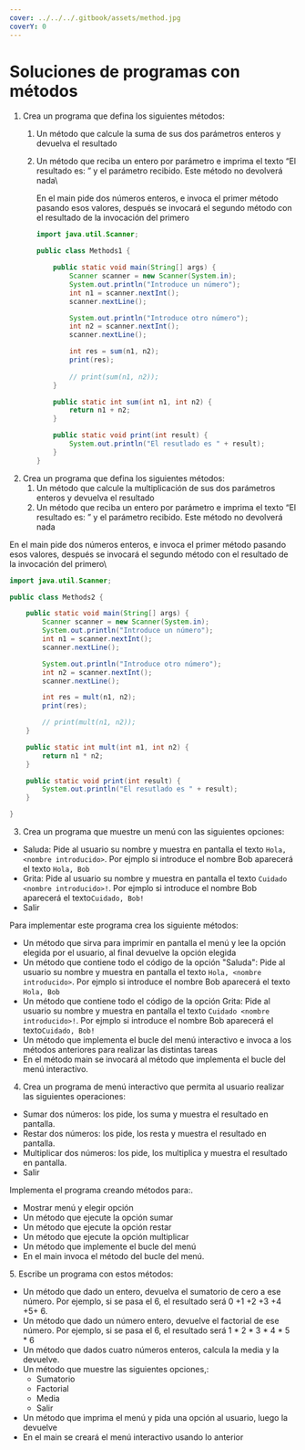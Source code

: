 ```yaml
---
cover: ../../../.gitbook/assets/method.jpg
coverY: 0
---
```


# Soluciones de programas con métodos

1. Crea un programa que defina los siguientes métodos:
   1. Un método que calcule la suma de sus dos parámetros enteros y devuelva el resultado
   2.  Un método que reciba un entero por parámetro e imprima el texto “El resultado es: ” y el parámetro recibido. Este método no devolverá nada\


       En el main pide dos números enteros, e invoca el primer método pasando esos valores, después se invocará el segundo método con el resultado de la invocación del primero

       ```java
       import java.util.Scanner;

       public class Methods1 {

           public static void main(String[] args) {
               Scanner scanner = new Scanner(System.in);
               System.out.println("Introduce un número");
               int n1 = scanner.nextInt();
               scanner.nextLine();

               System.out.println("Introduce otro número");
               int n2 = scanner.nextInt();
               scanner.nextLine();

               int res = sum(n1, n2);
               print(res);
               
               // print(sum(n1, n2));
           }

           public static int sum(int n1, int n2) {
               return n1 + n2;
           }

           public static void print(int result) {
               System.out.println("El resutlado es " + result);
           }
       }
       ```
2. Crea un programa que defina los siguientes métodos:
   1. Un método que calcule la multiplicación de sus dos parámetros enteros y devuelva el resultado
   2. Un método que reciba un entero por parámetro e imprima el texto “El resultado es: ” y el parámetro recibido. Este método no devolverá nada

En el main pide dos números enteros, e invoca el primer método pasando esos valores, después se invocará el segundo método con el resultado de la invocación del primero\


```java
import java.util.Scanner;

public class Methods2 {

    public static void main(String[] args) {
        Scanner scanner = new Scanner(System.in);
        System.out.println("Introduce un número");
        int n1 = scanner.nextInt();
        scanner.nextLine();

        System.out.println("Introduce otro número");
        int n2 = scanner.nextInt();
        scanner.nextLine();

        int res = mult(n1, n2);
        print(res);

        // print(mult(n1, n2));
    }

    public static int mult(int n1, int n2) {
        return n1 * n2;
    }

    public static void print(int result) {
        System.out.println("El resutlado es " + result);
    }

}
```

3. Crea un programa que muestre un menú con las siguientes opciones:

* Saluda: Pide al usuario su nombre y muestra en pantalla el texto `Hola, <nombre introducido>`. Por ejmplo si introduce el nombre Bob aparecerá el texto `Hola, Bob`
* Grita: Pide al usuario su nombre y muestra en pantalla el texto `Cuidado <nombre introducido>!`. Por ejmplo si introduce el nombre Bob aparecerá el texto`Cuidado, Bob!`
* Salir

Para implementar este programa crea los siguiente métodos:

* Un método que sirva para imprimir en pantalla el menú y lee la opción elegida por el usuario, al final devuelve la opción elegida
* Un método que contiene todo el código de la opción "Saluda": Pide al usuario su nombre y muestra en pantalla el texto `Hola, <nombre introducido>`. Por ejmplo si introduce el nombre Bob aparecerá el texto `Hola, Bob`
* Un método que contiene todo el código de la opción Grita: Pide al usuario su nombre y muestra en pantalla el texto `Cuidado <nombre introducido>!`. Por ejmplo si introduce el nombre Bob aparecerá el texto`Cuidado, Bob!`
* Un método que implementa el bucle del menú interactivo e invoca a los métodos anteriores para realizar las distintas tareas
* En el método main se invocará al método que implementa el bucle del menú interactivo.

4. Crea un programa de menú interactivo que permita al usuario realizar las siguientes operaciones:

* Sumar dos números: los pide, los suma y muestra el resultado en pantalla.
* Restar dos números: los pide, los resta y muestra el resultado en pantalla.
* Multiplicar dos números: los pide, los multiplica y muestra el resultado en pantalla.
* Salir

Implementa el programa creando métodos para:.

* Mostrar menú y elegir opción
* Un método que ejecute la opción sumar
* Un método que ejecute la opción restar
* Un método que ejecute la opción multiplicar
* Un método que implemente el bucle del menú
* En el main invoca el método del bucle del menú.

5\. Escribe un programa con estos métodos:

* Un método que dado un entero, devuelva el sumatorio de cero a ese número. Por ejemplo, si se pasa el 6, el resultado será 0 +1 +2 +3 +4 +5+ 6.
* Un método que dado un número entero, devuelve el factorial de ese número. Por ejemplo, si se pasa el 6, el resultado será 1 \* 2 \* 3 \* 4 \* 5 \* 6
* Un método que dados cuatro números enteros, calcula la media y la devuelve.
* Un método que muestre las siguientes opciones,:
  * Sumatorio
  * Factorial
  * Media
  * Salir
* Un método que imprima el menú y pida una opción al usuario, luego la devuelve
* En el main se creará el menú interactivo usando lo anterior
